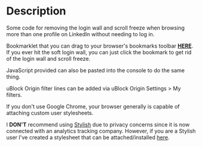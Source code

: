 # Description

Some code for removing the login wall and scroll freeze when browsing more than
one profile on LinkedIn without needing to log in.

Bookmarklet that you can drag to your browser's bookmarks toolbar 
[**HERE**](http://gdgz-skip-linkedin-login-wall.s3-website-us-east-1.amazonaws.com/).
If you ever hit the soft login wall, you can just click the bookmark to get rid 
of the login wall and scroll freeze.

JavaScript provided can also be pasted into the console to do the same thing.

uBlock Origin filter lines can be added via uBlock Origin Settings > My filters.

If you don't use Google Chrome, your browser generally is capable of attaching
custom user stylesheets.

I **DON'T** recommend using
[Stylish](https://userstyles.org/)
due to privacy concerns since it is now
connected with an analytics tracking company. However, if you are a Stylish
user I've created a stylesheet that can be attached/installed [here](https://userstyles.org/styles/153015/remove-linkedin-login-wall).
